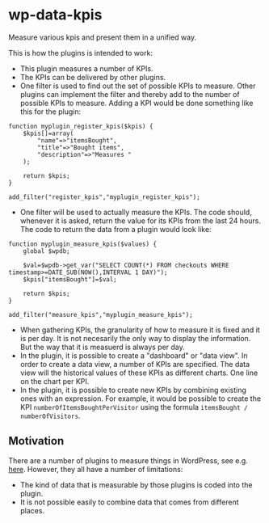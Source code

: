 # wp-data-kpis
Measure various kpis and present them in a unified way.

This is how the plugins is intended to work:

* This plugin measures a number of KPIs.
* The KPIs can be delivered by other plugins.
* One filter is used to find out the set of possible KPIs to measure. Other plugins can implement the filter and thereby add to the number of possible KPIs to measure. Adding a KPI would be done something like this for the plugin:
```
function myplugin_register_kpis($kpis) {
	$kpis[]=array(
		"name"=>"itemsBought",
		"title"=>"Bought items",
		"description"=>"Measures "
	);

	return $kpis;
}

add_filter("register_kpis","myplugin_register_kpis");
``` 
* One filter will be used to actually measure the KPIs. The code should, whenever it is asked, return the value for its KPIs from the last 24 hours. The code to return the data from a plugin would look like:
```
function myplugin_measure_kpis($values) {
	global $wpdb;

	$val=$wpdb->get_var("SELECT COUNT(*) FROM checkouts WHERE timestamp>=DATE_SUB(NOW(),INTERVAL 1 DAY)");
	$kpis["itemsBought"]=$val;

	return $kpis;
}

add_filter("measure_kpis","myplugin_measure_kpis");
```
* When gathering KPIs, the granularity of how to measure it is fixed and it is per day. It is not necesarily the only way to display the information. But the way that it is measuerd is always per day.
* In the plugin, it is possible to create a "dashboard" or "data view". In order to create a data view, a number of KPIs are specified. The data view will the historical values of these KPIs as different charts. One line on the chart per KPI.
* In the plugin, it is possible to create new KPIs by combining existing ones with an expression. For example, it would be possible to create the KPI `numberOfItemsBoughtPerVisitor` using the formula `itemsBought / numberOfVisitors`.

## Motivation

There are a number of plugins to measure things in WordPress, see e.g. [here](http://socialmetricspro.com/social-media/10-most-popular-wordpress-analytics-plugins-review/2739/). However, they all have a number of limitations:
* The kind of data that is measurable by those plugins is coded into the plugin.
* It is not possible easily to combine data that comes from different places.

